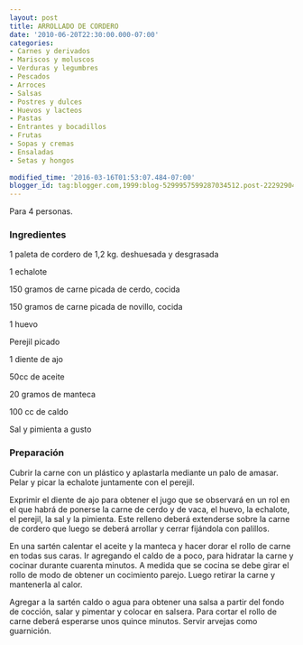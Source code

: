 ```yaml
---
layout: post
title: ARROLLADO DE CORDERO
date: '2010-06-20T22:30:00.000-07:00'
categories:
- Carnes y derivados
- Mariscos y moluscos
- Verduras y legumbres
- Pescados
- Arroces
- Salsas
- Postres y dulces
- Huevos y lacteos
- Pastas
- Entrantes y bocadillos
- Frutas
- Sopas y cremas
- Ensaladas
- Setas y hongos
 
modified_time: '2016-03-16T01:53:07.484-07:00'
blogger_id: tag:blogger.com,1999:blog-5299957599287034512.post-2229290400366231496
---
```


Para 4 personas.

<h3>Ingredientes</h3>

1 paleta de cordero de 1,2 kg. deshuesada y desgrasada

1 echalote

150 gramos de carne picada de cerdo, cocida

150 gramos de carne picada de novillo, cocida

1 huevo

Perejil picado

1 diente de ajo

50cc de aceite

20 gramos de manteca

100 cc de caldo

Sal y pimienta a gusto

<h3>Preparación</h3>

Cubrir la carne con un plástico y aplastarla mediante un palo de amasar. Pelar y picar la echalote juntamente con el perejil.

Exprimir el diente de ajo para obtener el jugo que se observará en un rol en el que habrá de ponerse la carne de cerdo y de vaca, el huevo, la echalote, el perejil, la sal y la pimienta. Este relleno deberá extenderse sobre la carne de cordero que luego se deberá arrollar y cerrar fijándola con palillos.

En una sartén calentar el aceite y la manteca y hacer dorar el rollo de carne en todas sus caras. Ir agregando el caldo de a poco, para hidratar la carne y cocinar durante cuarenta minutos. A medida que se cocina se debe girar el rollo de modo de obtener un cocimiento parejo. Luego retirar la carne y mantenerla al calor.

Agregar a la sartén caldo o agua para obtener una salsa a partir del fondo de cocción, salar y pimentar y colocar en salsera. Para cortar el rollo de carne deberá esperarse unos quince minutos. Servir arvejas como guarnición.

